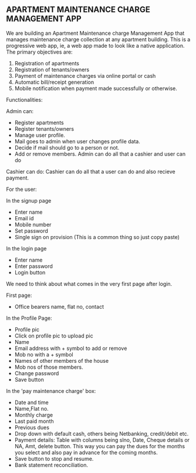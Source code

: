 ## __APARTMENT MAINTENANCE CHARGE MANAGEMENT APP__

We are building an Apartment Maintenance charge Management App that manages maintenance charge collection at any apartment building. This is a progressive web app, ie, a web app made to look like a native application. The primary objectives are:

1. Registration of apartments
2. Registration of tenants/owners
3. Payment of maintenance charges via online portal or cash
4. Automatic bill/receipt generation
5. Mobile notification when payment made successfully or otherwise.

Functionalities:

Admin can:
- Register apartments
- Register tenants/owners
- Manage user profile.
- Mail goes to admin when user changes profile data.
- Decide if mail should go to a person or not.
- Add or remove members.
Admin can do all that a cashier and user can do

Cashier can do:
Cashier can do all that a user can do and also recieve payment.

For the user:

In the signup page
- Enter name
- Email id
- Mobile number
- Set password
- Single sign on provision 
(This is a common thing so just copy paste)

In the login page
- Enter name 
- Enter password
- Login button

We need to think about what comes in the very first page after login.

First page:
- Office bearers name, flat no, contact





In the Profile Page:
- Profile pic
- Click on profile pic to upload pic
- Name
- Email address with + symbol to add or remove
- Mob no with a + symbol
- Names of other members of the house
- Mob nos of those members.
- Change password
- Save button 

In the 'pay maintenance charge' box:
- Date and time
- Name,Flat no.
- Monthly charge
- Last paid month
- Previous dues
- Drop down with default cash, others being Netbanking, credit/debit etc.
- Payment details: Table with columns being slno, Date, Cheque details or NA, Amt, delete button. This way you can pay the dues for the months you select and also pay in advance for the coming months.
- Save button to stop and resume.
- Bank statement reconciliation.

